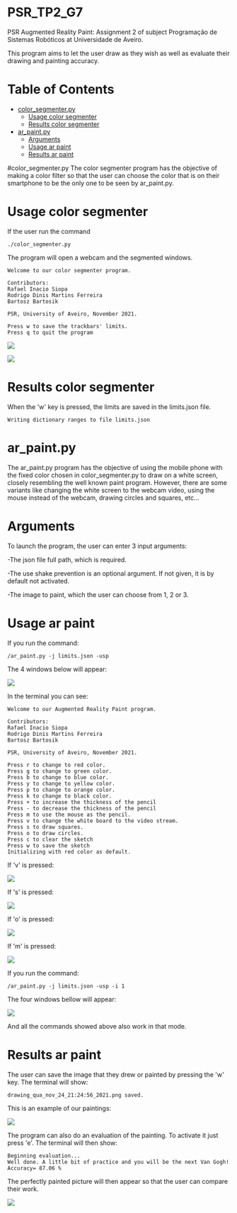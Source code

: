 # PSR_TP2_G7
PSR Augmented Reality Paint: Assignment 2 of subject Programação de Sistemas Robóticos at Universidade de Aveiro.

This program aims to let the user draw as they wish as well as evaluate their drawing and painting accuracy.

# Table of Contents
- [color_segmenter.py](#color_segmeter.py)
  - [Usage color segmenter](#Color_Segmenter_Usage)
  - [Results color segmenter](#Color_Segmenter_Results)
- [ar_paint.py](#ar_paint.py)
  - [Arguments](#Arguments)
  - [Usage ar paint](#Ar_paint_usage)
  - [Results ar paint](#Ar_paint_Results)


#color_segmenter.py
The color segmenter program has the objective of making a color filter so that the user can choose the color that is on 
their smartphone to be the only one to be seen by ar_paint.py.

# Usage color segmenter
If the user run the command 
    
    ./color_segmenter.py

The program will open a webcam and the segmented windows.

    Welcome to our color segmenter program. 

    Contributors: 
    Rafael Inacio Siopa 
    Rodrigo Dinis Martins Ferreira  
    Bartosz Bartosik 

    PSR, University of Aveiro, November 2021.

    Press w to save the trackbars' limits.
    Press q to quit the program


![](Readme_Images/Screenshot_from_2021-11-24_20-28-47.png)

![](Readme_Images/Screenshot_from_2021-11-24_20-29-14.png)

    

# Results color segmenter

When the 'w' key is pressed, the limits are saved in the limits.json file.

    Writing dictionary ranges to file limits.json

# ar_paint.py
The ar_paint.py program has the objective of using the mobile phone with the fixed color chosen in color_segmenter.py
to draw on a white screen, closely resembling the well known paint program. However, there are some variants like 
changing the white screen to the webcam video, using the mouse instead of the webcam, drawing circles and squares, etc...

# Arguments

To launch the program, the user can enter 3 input arguments: 

-The json file full path, which is required.

-The use shake prevention is an optional argument. If not given, it is by default not activated.

-The image to paint, which the user can choose from 1, 2 or 3. 

# Usage ar paint

If you run the command: 

    /ar_paint.py -j limits.json -usp

The 4 windows below will appear:

![](Readme_Images/Screenshot_from_2021-11-24_20-52-31.png)

In the terminal you can see: 

    Welcome to our Augmented Reality Paint program. 

    Contributors: 
    Rafael Inacio Siopa 
    Rodrigo Dinis Martins Ferreira  
    Bartosz Bartosik 
    
    PSR, University of Aveiro, November 2021.
    
    Press r to change to red color.
    Press g to change to green color.
    Press b to change to blue color.
    Press y to change to yellow color.
    Press p to change to orange color.
    Press k to change to black color.
    Press + to increase the thickness of the pencil
    Press - to decrease the thickness of the pencil
    Press m to use the mouse as the pencil.
    Press v to change the white board to the video stream.
    Press s to draw squares.
    Press o to draw circles.
    Press c to clear the sketch
    Press w to save the sketch
    Initializing with red color as default.

If 'v' is pressed: 

![](Readme_Images/Screenshot_from_2021-11-24_21-02-57.png)

If 's' is pressed:

![](Readme_Images/Screenshot_from_2021-11-24_21-06-32.png)

If 'o' is pressed:

![](Readme_Images/Screenshot_from_2021-11-24_21-08-57.png)

If 'm' is pressed:

![](Readme_Images/Screenshot_from_2021-11-24_21-10-39.png)

If you run the command: 

    /ar_paint.py -j limits.json -usp -i 1

The four windows bellow will appear:

![](Readme_Images/Screenshot_from_2021-11-24_20-59-43.png)

And all the commands showed above also work in that mode. 

# Results ar paint

The user can save the image that they drew or painted by pressing the 'w' key.
The terminal will show:

    drawing_qua_nov_24_21:24:56_2021.png saved.

This is an example of our paintings:

![](Readme_Images/drawing_qua_nov_24_21:24:56_2021.png)

The program can also do an evaluation of the painting. To activate it just press 'e'. The terminal will then show:
    
    Beginning evaluation...
    Well done. A little bit of practice and you will be the next Van Gogh!
    Accuracy= 87.06 %

The perfectly painted picture will then appear so that the user can compare their work. 

![](Readme_Images/Screenshot_from_2021-11-24_21-25-41.png)
